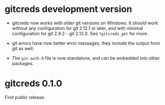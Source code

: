 
# gitcreds development version

* gitcreds now works with older git versions on Windows. It should work
  without any configuration for git 2.12.1 or later, and with minimal
  configuration for git 2.9.2 - git 2.12.0. See `?gitcreds_get` for more.

* git errors have now better error messages, they include the output
  from git as well.

* The `git-auth.R` file is now standalone, and can be embedded into
  other packages.

# gitcreds 0.1.0

First public release.
